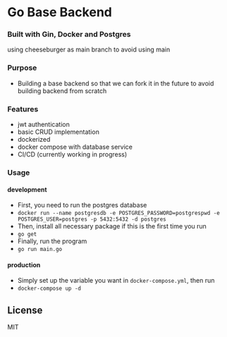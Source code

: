 # Go Base Backend
### Built with Gin, Docker and Postgres

using cheeseburger as main branch to avoid using main

### Purpose
- Building a base backend so that we can fork it in the future to avoid building backend from scratch

### Features
- jwt authentication
- basic CRUD implementation
- dockerized
- docker compose with database service
- CI/CD (currently working in progress)

### Usage
#### development
- First, you need to run the postgres database
- `docker run --name postgresdb -e POSTGRES_PASSWORD=postgrespwd -e POSTGRES_USER=postgres -p 5432:5432 -d postgres`
- Then, install all necessary package if this is the first time you run
- `go get`
- Finally, run the program
- `go run main.go`

#### production
- Simply set up the variable you want in `docker-compose.yml`, then run
- `docker-compose up -d`

License
----
MIT
